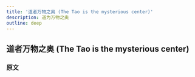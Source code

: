 ```yaml
---
title: '道者万物之奥 (The Tao is the mysterious center)'
description: 道为万物之奥
outline: deep
---
```


## 道者万物之奥 (The Tao is the mysterious center)

### 原文


